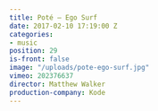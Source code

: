 ```yaml
---
title: Poté — Ego Surf
date: 2017-02-10 17:19:00 Z
categories:
- music
position: 29
is-front: false
image: "/uploads/pote-ego-surf.jpg"
vimeo: 202376637
director: Matthew Walker
production-company: Kode
---
```


